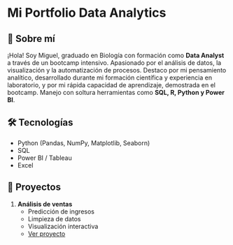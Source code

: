 # Mi Portfolio Data Analytics

## 🧠 Sobre mí
¡Hola! Soy Miguel, graduado en Biología con formación como **Data Analyst** a través de un bootcamp intensivo. Apasionado por el análisis de datos, la visualización y la automatización de procesos. Destaco por mi pensamiento analítico, desarrollado durante mi formación científica y experiencia en laboratorio, y por mi rápida capacidad de aprendizaje, demostrada en el bootcamp. Manejo con soltura herramientas como **SQL, R, Python y Power BI**.

## 🛠️ Tecnologías
- Python (Pandas, NumPy, Matplotlib, Seaborn)
- SQL
- Power BI / Tableau
- Excel

## 📂 Proyectos

1. **Análisis de ventas**
   - Predicción de ingresos
   - Limpieza de datos
   - Visualización interactiva
   - [Ver proyecto](./proyectos/proyecto_ventas)
